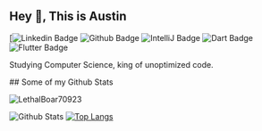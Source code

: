 ## Hey 👋, This is Austin

[![Linkedin Badge](https://img.shields.io/badge/LinkedIn-0077B5?style=for-the-badge&logo=linkedin&logoColor=white) ![Github Badge](https://img.shields.io/badge/-LethalBoar70923-grey?style=flat&logo=github&logoColor=white&link=https://github.com/LethalBoar70923/) ![IntelliJ Badge](https://img.shields.io/badge/IntelliJIDEA-000000.svg?style=for-the-badge&logo=intellij-idea&logoColor=white) ![Dart Badge](https://img.shields.io/badge/Dart-0175C2?style=for-the-badge&logo=dart&logoColor=white) ![Flutter Badge](https://img.shields.io/badge/Flutter-02569B?style=for-the-badge&logo=flutter&logoColor=black)







<p align='left'>Studying Computer Science, king of unoptimized code.</p>
## Some of my Github Stats
<p> <img src=https://komarev.com/ghpvc/?username=LethalBoar70923 alt=LethalBoar70923 /> </p>

![Github Stats](https://github-readme-stats.vercel.app/api?username=LethalBoar70923&count_private=true&show_icons=true&theme=tokyonight) [![Top Langs](https://github-readme-stats.vercel.app/api/top-langs/?username=LethalBoar70923)](https://github.com/anuraghazra/github-readme-stats)

